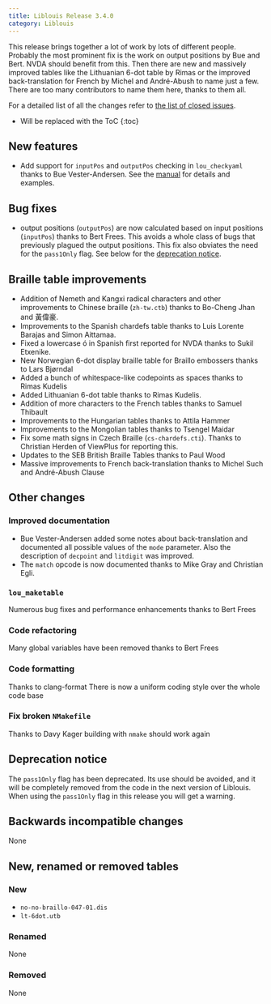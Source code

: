 ```yaml
---
title: Liblouis Release 3.4.0
category: Liblouis
---
```


This release brings together a lot of work by lots of different people. Probably the most prominent fix is the work on output positions by Bue and Bert. NVDA should benefit from this. Then there are new and massively improved tables like the Lithuanian 6-dot table by Rimas or the improved back-translation for French by Michel and André-Abush to name just a few. There are too many contributors to name them here, thanks to them all.

For a detailed list of all the changes refer to [the list of closed issues](https://github.com/liblouis/liblouis/milestone/14?closed=1).

* Will be replaced with the ToC
{:toc}

## New features

- Add support for `inputPos` and `outputPos` checking in `lou_checkyaml` thanks to Bue Vester-Andersen. See the [manual](/documentation/liblouis.html#lou_005fcheckyaml) for details and examples.


## Bug fixes

- output positions (`outputPos`) are now calculated based on input positions (`inputPos`) thanks to Bert Frees. This avoids a whole class of bugs that previously plagued the output positions. This fix also obviates the need for the `pass1Only` flag. See below for the [deprecation notice](#deprecation-notice).


## Braille table improvements

-   Addition of Nemeth and Kangxi radical characters and other improvements to Chinese braille (`zh-tw.ctb`) thanks to Bo-Cheng Jhan and 黃偉豪.
-   Improvements to the Spanish chardefs table thanks to Luis Lorente Barajas and Simon Aittamaa.
-   Fixed a lowercase ó in Spanish first reported for NVDA thanks to Sukil Etxenike.
-   New Norwegian 6-dot display braille table for Braillo embossers thanks to Lars Bjørndal
-   Added a bunch of whitespace-like codepoints as spaces thanks to Rimas Kudelis
-   Added Lithuanian 6-dot table thanks to Rimas Kudelis.
-   Addition of more characters to the French tables thanks to Samuel Thibault
-   Improvements to the Hungarian tables thanks to Attila Hammer
-   Improvements to the Mongolian tables thanks to Tsengel Maidar
-   Fix some math signs in Czech Braille (`cs-chardefs.cti`). Thanks to Christian Herden of ViewPlus for reporting this.
-   Updates to the SEB British Braille Tables thanks to Paul Wood
-   Massive improvements to French back-translation thanks to Michel Such and André-Abush Clause


## Other changes


### Improved documentation

-   Bue Vester-Andersen added some notes about back-translation and documented all possible values of the `mode` parameter. Also the description of `decpoint` and `litdigit` was improved.
-   The `match` opcode is now documented thanks to Mike Gray and Christian Egli.


### `lou_maketable`

Numerous bug fixes and performance enhancements thanks to Bert Frees


### Code refactoring

Many global variables have been removed thanks to Bert Frees


### Code formatting

Thanks to clang-format There is now a uniform coding style over the whole code base


### Fix broken `NMakefile`

Thanks to Davy Kager building with `nmake` should work again


## Deprecation notice

The `pass1Only` flag has been deprecated. Its use should be avoided, and it will be completely removed from the code in the next version of Liblouis. When using the `pass1Only` flag in this release you will get a warning.


## Backwards incompatible changes

None


## New, renamed or removed tables


### New

- `no-no-braillo-047-01.dis`
- `lt-6dot.utb`


### Renamed

None


### Removed

None



